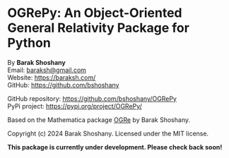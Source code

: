 # OGRePy: An Object-Oriented General Relativity Package for Python

By **Barak Shoshany**\
Email: <baraksh@gmail.com>\
Website: <https://baraksh.com/>\
GitHub: <https://github.com/bshoshany>

GitHub repository: <https://github.com/bshoshany/OGRePy>\
PyPi project: <https://pypi.org/project/OGRePy/>

Based on the Mathematica package [OGRe](https://github.com/bshoshany/OGRe) by Barak Shoshany.

Copyright (c) 2024 Barak Shoshany. Licensed under the MIT license.

**This package is currently under development. Please check back soon!**
